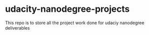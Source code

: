 # udacity-nanodegree-projects
This repo is to store all the project work done for udaciy nanodegree deliverables
